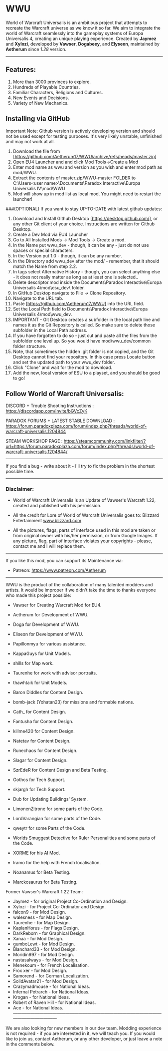 # WWU

World of Warcraft Universalis is an ambitious project that attempts to recreate the Warcraft universe as we know it so far. We aim to integrate the world of Warcraft seamlessly into the gameplay systems of Europa Universalis 4, creating an unique playing experience. Created by **Jaymez** and **Xylozi**, developed by **Vawser**, **Dogabeey**, and **Elyseon**, maintained by **Aetherum** since *1.28* version.

________________________________________________________________________________

## Features:

1) More than 3000 provinces to explore.
2) Hundreds of Playable Countries.
3) Familiar Characters, Religions and Cultures.
4) New Events and Decisions.
5) Variety of New Mechanics.

## Installing via GitHub
Important Note: Github version is actively developing version and should not be used except for testing purposes. It's very likely unstable, unfinished and may not work at all.

1. Download the file from [https://github.com/Aetherum17/WWU/archive/refs/heads/master.zip]
2. Open EU4 Launcher and and click Mod Tools->Create a Mod
3. Enter mod name as wwu and version as you wish and enter mod path as mod/WWU.
4. Extract the contents of master.zip/WWU-master FOLDER to C:\Users\<user name>\Documents\Paradox Interactive\Europa Universalis IV\mod\WWU
5. Mod will show up in mod list as local mod. You might need to restart the launcher!

###(OPTIONAL) If you want to stay UP-TO-DATE with latest github updates:
1. Download and Install Github Desktop [https://desktop.github.com/], or any other Git client of your choice. Instructions are written for Github Desktop.
2. Create a Dev Mod via EU4 Launcher
3. Go to All Installed Mods -> Mod Tools -> Create a mod.
4. In the Name put wwu_dev - though, it can be any - just do not use spaces or special characters.
5. In the Version put 1.0 - though, it can be any number.
6. In the Directory add wwu_dev after the mod/ - remember, that it should match the Name from step 2.2.
7. In tags select Alternative History - though, you can select anything else - it does not really matter as long as at least one is selected..
8. Delete descriptor.mod inside the Documents\Paradox Interactive\Europa Universalis 4\mod\esu_dev\ folder.
9. In GitHub Desktop navigate to File -> Clone Repository.
10. Navigate to the URL tab.
11. Paste [https://github.com/Aetherum17/WWU] into the URL field.
12. Set the Local Path field to Documents\Paradox Interactive\Europa Universalis 4\mod\wwu_dev.
13. IMPORTANT - Git Desktop creates a subfolder in the local path line and names it as the Git Repository is called. So make sure to delete those subfolder in the Local Path address.
14. If you have forgotten to do so - just cut and paste all the files from the subfolder one level up. So you would have mod/wwu_dev/common folder structure.
15. Note, that sometimes the hidden .git folder is not copied, and the Git Desktop cannot find your repository. In this case press Locate button and set the updated path to your wwu_dev folder.
16. Click "Clone" and wait for the mod to download.
17. Add the new, local version of ESU to a playset, and you should be good to go!

## Follow World of Warcraft Universalis:

DISCORD + Trouble Shooting Instructions : https://discordapp.com/invite/bGVcZyK 

PARADOX FORUMS + LATEST STABLE DOWNLOAD : https://forum.paradoxplaza.com/forum/index.php?threads/world-of-warcraft-universalis.1204844

STEAM WORKSHOP PAGE : https://steamcommunity.com/linkfilter/?url=https://forum.paradoxplaza.com/forum/index.php?threads/world-of-warcraft-universalis.1204844/ 
________________________________________________________________________________

If you find a bug - write about it - I'll try to fix the problem in the shortest possible time.
________________________________________________________________________________

### Disclaimer:

- World of Warcraft Universalis is an Update of Vawser's Warcraft 1.22, created and published with his permission.

- All the credit for Lore of World of Warcraft Universalis goes to:
Blizzard Entertainment www.blizzard.com

- All the pictures, flags, parts of interface used in this mod are taken or from original owner with his/her permission, or from Google Images. If any picture, flag, part of interface violates your copyrights - please, contact me and I will replace them.
________________________________________________________________________________

If you like this mod, you can support its Maintenance via:
- Patreon: https://www.patreon.com/Aetherum
________________________________________________________________________________

WWU is the product of the collaboration of many talented modders and artists. It would be improper if we didn't take the time to thanks everyone who made this project possible:

- Vawser for Creating Warcraft Mod for EU4.

- Aetherum for Development of WWU.
- Doga for Development of WWU.
- Eliseon for Development of WWU.
- Papillonmyu for various assistance.

- KappaGuys for Unit Models.
- shills for Map work.
- Taurenhe for work with advisor portraits.
- thawhtaik for Unit Models.

- Baron Diddles for Content Design.
- bomb-jack (Yohatan23) for missions and formable nations.
- Cath_ for Content Design.
- Fantusha for Content Design.
- killme420 for Content Design.
- Natetav for Content Design.
- Runechaos for Content Design.
- Slagar for Content Design.
- SzrEdeR for Content Design and Beta Testing.

- Gothos for Tech Support.
- skjargh for Tech Support.

- Dub for Updating Buildings' System.
- LimonenZitrone for some parts of the Code.
- LordVarangian for some parts of the Code.
- qweytr for some Parts of the Code.
- Worlds Smuggest Detective for Ruler Personalities and some parts of the Code.
- XORME for his AI Mod.

- Iramo for the help with French localisation.

- Noanamus for Beta Testing.
- Marckosaurus for Beta Testing.

Former Vawser's Warcraft 1.22 Team:
- Jaymez - for original Project Co-Ordination and Design.
- Xylozi - for Project Co-Ordinator and Design.
- falcon9 - for Mod Design.
- walesness - for Map Design.
- Taurenhe - for Map Design.
- KaplanHorus - for Flags Design.
- DarkReborn - for Graphical Design.
- Xanaa - for Mod Design.
- gumboLewt - for Mod Design.
- Blanchard33 - for Mod Design.
- Moridin997 - for Mod Design.
- nastasalways - for Mod Design.
- Menekoum - for French Localisation.
- Frox xer - for Mod Design.
- Samorend - for German Localization.
- SolidAvatar21 - for Mod Design.
- Crazymadmouse - for National Ideas.
- Infernal Petrarch - for National Ideas.
- Krogan - for National Ideas.
- Robert of Raven Hill - for National Ideas.
- Ace - for National Ideas.
————————————————————————————————————————————

We are also looking for new members in our dev team. Modding experience is not required - if you are interested in it, we will teach you. If you would like to join us, contact Aetherum, or any other developer, or just leave a note in the comments below.
